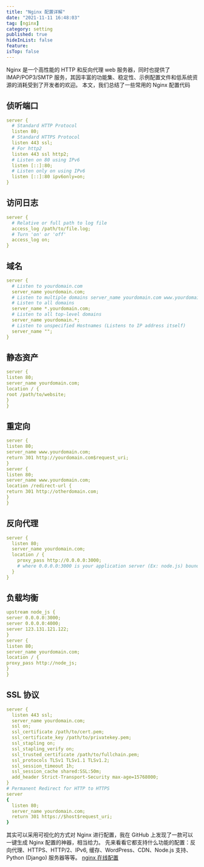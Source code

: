```yaml
---
title: "Nginx 配置详解"
date: "2021-11-11 16:48:03"
tag: [nginx]
category: setting
published: true
hideInList: false
feature:
isTop: false
---
```


Nginx 是一个高性能的 HTTP 和反向代理 web 服务器，同时也提供了 IMAP/POP3/SMTP 服务，其因丰富的功能集、稳定性、示例配置文件和低系统资源的消耗受到了开发者的欢迎。
本文，我们总结了一些常用的 Nginx 配置代码

## 侦听端口

```yaml
server {
  # Standard HTTP Protocol
  listen 80;
  # Standard HTTPS Protocol
  listen 443 ssl;
  # For http2
  listen 443 ssl http2;
  # Listen on 80 using IPv6
  listen [::]:80;
  # Listen only on using IPv6
  listen [::]:80 ipv6only=on;
}
```

## 访问日志

```yaml
server {
  # Relative or full path to log file
  access_log /path/to/file.log;
  # Turn 'on' or 'off'
  access_log on;
}
```

## 域名

```yaml
server {
  # Listen to yourdomain.com
  server_name yourdomain.com;
  # Listen to multiple domains server_name yourdomain.com www.yourdomain.com;
  # Listen to all domains
  server_name *.yourdomain.com;
  # Listen to all top-level domains
  server_name yourdomain.*;
  # Listen to unspecified Hostnames (Listens to IP address itself)
  server_name "";
}
```

## 静态资产

```yaml
server {
listen 80;
server_name yourdomain.com;
location / {
root /path/to/website;
}
}
```

## 重定向

```yaml
server {
listen 80;
server_name www.yourdomain.com;
return 301 http://yourdomain.com$request_uri;
}
server {
listen 80;
server_name www.yourdomain.com;
location /redirect-url {
return 301 http://otherdomain.com;
}
}
```

## 反向代理

```yaml
server {
  listen 80;
  server_name yourdomain.com;
  location / {
    proxy_pass http://0.0.0.0:3000;
    # where 0.0.0.0:3000 is your application server (Ex: node.js) bound on 0.0.0.0 listening on port 3000
  }
}
```

## 负载均衡

```yaml
upstream node_js {
server 0.0.0.0:3000;
server 0.0.0.0:4000;
server 123.131.121.122;
}
server {
listen 80;
server_name yourdomain.com;
location / {
proxy_pass http://node_js;
}
}
```

## SSL 协议

```yaml
server {
  listen 443 ssl;
  server_name yourdomain.com;
  ssl on;
  ssl_certificate /path/to/cert.pem;
  ssl_certificate_key /path/to/privatekey.pem;
  ssl_stapling on;
  ssl_stapling_verify on;
  ssl_trusted_certificate /path/to/fullchain.pem;
  ssl_protocols TLSv1 TLSv1.1 TLSv1.2;
  ssl_session_timeout 1h;
  ssl_session_cache shared:SSL:50m;
  add_header Strict-Transport-Security max-age=15768000;
}
# Permanent Redirect for HTTP to HTTPS
server
{
  listen 80;
  server_name yourdomain.com;
  return 301 https://$host$request_uri;
}
```

其实可以采用可视化的方式对 Nginx 进行配置，我在 GitHub 上发现了一款可以一键生成 Nginx 配置的神器，相当给力。
先来看看它都支持什么功能的配置：反向代理、HTTPS、HTTP/2、IPv6, 缓存、WordPress、CDN、Node.js 支持、 Python (Django) 服务器等等。
[nginx 在线配置](https://nginxconfig.io)
